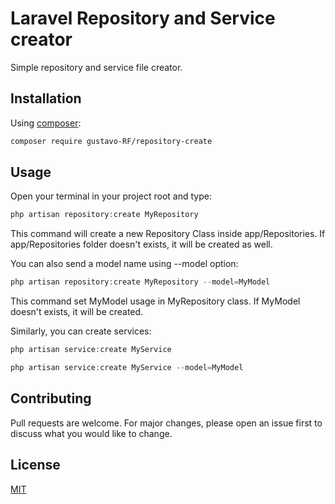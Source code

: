 # Laravel Repository and Service creator

Simple repository and service file creator.

## Installation

Using [composer](https://getcomposer.com):

```bash
composer require gustavo-RF/repository-create
```

## Usage

Open your terminal in your project root and type:

```php
php artisan repository:create MyRepository
```

This command will create a new Repository Class inside app/Repositories. If app/Repositories folder doesn't exists, it will be created as well.

You can also send a model name using --model option:

```php
php artisan repository:create MyRepository --model=MyModel
```

This command set MyModel usage in MyRepository class. If MyModel doesn't exists, it will be created.


Similarly, you can create services:

```php
php artisan service:create MyService
```

```php
php artisan service:create MyService --model=MyModel
```

## Contributing
Pull requests are welcome. For major changes, please open an issue first to discuss what you would like to change.


## License
[MIT](https://choosealicense.com/licenses/mit/)